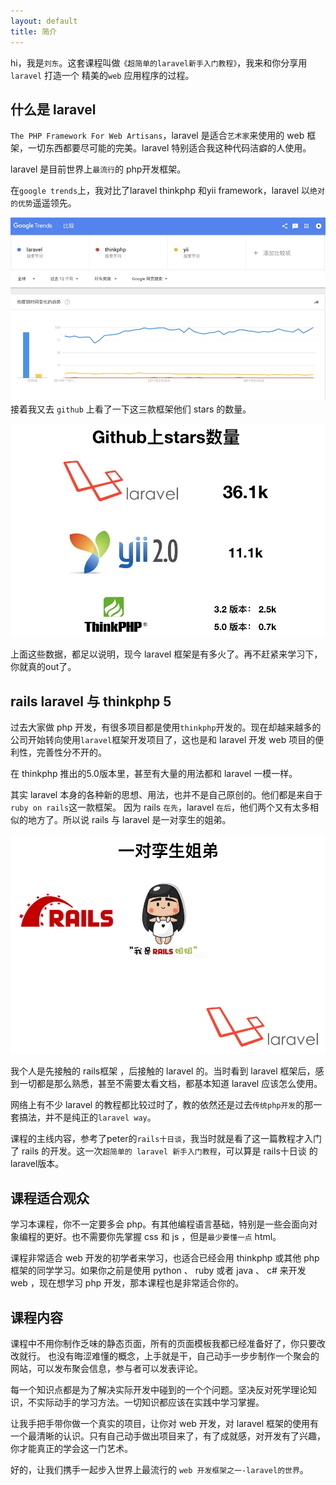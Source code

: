 ```yaml
---
layout: default
title: 简介
---
```


hi，我是`刘东`。这套课程叫做`《超简单的laravel新手入门教程》`，我来和你分享用 `laravel` 打造一个 精美的`web` 应用程序的过程。

## 什么是 laravel

`The PHP Framework For Web Artisans`，laravel 是适合`艺术家`来使用的 web 框架，一切东西都要尽可能的完美。laravel 特别适合我这种代码洁癖的人使用。


laravel 是目前世界上`最流行`的 php开发框架。

在`google trends`上，我对比了laravel thinkphp 和yii framework，laravel 以`绝对的优势`遥遥领先。

![](media/15101145486746.jpg)
接着我又去 `github` 上看了一下这三款框架他们 stars 的数量。

![](media/15101157877317.jpg)


上面这些数据，都足以说明，现今 laravel 框架是有多火了。再不赶紧来学习下，你就真的out了。

## rails laravel 与 thinkphp 5

过去大家做 php 开发，有很多项目都是使用`thinkphp`开发的。现在却越来越多的公司开始转向使用`laravel`框架开发项目了，这也是和 laravel 开发 web 项目的便利性，完善性分不开的。

在 thinkphp 推出的5.0版本里，甚至有大量的用法都和 laravel 一模一样。

其实 laravel 本身的各种新的思想、用法，也并不是自己原创的。他们都是来自于`ruby on rails`这一款框架。
因为 rails `在先`，laravel `在后`，他们两个又有太多相似的地方了。所以说  rails 与 laravel 是一对孪生的姐弟。

![](media/15101161277809.jpg)

我个人是先接触的 rails框架 ，后接触的 laravel 的。当时看到 laravel 框架后，感到一切都是那么熟悉，甚至不需要太看文档，都基本知道 laravel 应该怎么使用。

网络上有不少 laravel 的教程都比较过时了，教的依然还是过去`传统php开发`的那一套搞法，并不是纯正的`laravel way`。

课程的主线内容，参考了peter的`rails十日谈`，我当时就是看了这一篇教程才入门了 rails 的开发。这一次`超简单的 laravel 新手入门教程`，可以算是 rails十日谈 的 laravel版本。

## 课程适合观众

学习本课程，你不一定要多会 php。有其他编程语言基础，特别是一些会面向对象编程的更好。也不需要你先掌握 css 和 js ，但是`最少要懂一点` html。

课程非常适合 web 开发的初学者来学习，也适合已经会用 thinkphp 或其他 php 框架的同学学习。如果你之前是使用 python 、 ruby 或者 java 、 c# 来开发 web ，现在想学习 php 开发，那本课程也是非常适合你的。

## 课程内容

课程中不用你制作乏味的静态页面，所有的页面模板我都已经准备好了，你只要改改就行。
也没有晦涩难懂的概念，上手就是干，自己动手一步步制作一个聚会的网站，可以发布聚会信息，参与者可以发表评论。

每一个知识点都是为了解决实际开发中碰到的一个个问题。坚决反对死学理论知识，不实际动手的学习方法。一切知识都应该在实践中学习掌握。

让我手把手带你做一个真实的项目，让你对 web 开发，对 laravel 框架的使用有一个最清晰的认识。只有自己动手做出项目来了，有了成就感，对开发有了兴趣，你才能真正的学会这一门艺术。

好的，让我们携手一起步入世界上最流行的 `web 开发框架之一-laravel的世界`。

